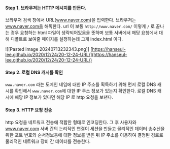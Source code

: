 
#### Step 1. 브라우저는 HTTP 메시지를 만든다. 
브라우저 검색 창에서 URL(www.naver.com)을 입력한다. 
브라우저는 www.naver.com을 해독한다. 
url 이 보통 `http://www.naver.com/` 이렇게 `/` 로 끝나는 경우 요청하는 html  파일이 생략되어있음을 뜻하며 보통 서버에서  해당 요청에서 대해 디폴트로 보여줄 페이지를 설정하는데 그게 index.html 이다. 

![[Pasted image 20240713232343.png]]
[https://hanseul-lee.github.io/2020/12/24/20-12-24-URL/](https://hanseul-lee.github.io/2020/12/24/20-12-24-URL/)


#### Step 2. 로컬 DNS 캐시를 확인
`www.naver.com` 라는 도메인 네임에 대한 IP 주소를 획득하기 위해 먼저 로컬 DNS 캐시를 확인해서 `www.naver.com`에 대한 IP 주소 정보가 있는지 확인한다. 로컬 DNS 캐시에 해당 IP 정보가 있다면 
해당 IP 로 http 요청을 보낸다. 

#### Step 3. HTTP 요청 전송
http 요청을 네트워크 전송에 적합한 형태로 인코딩한다. 그 후 사용자와 www.naver.com 서버 간의
논리적인 연결이 세션을 만들고 물리적인 데이터 송수신을 위한 포트 번호와 순서정보등에 대한 정보를 받은 뒤 IP 주소를 이용하여 결정된 경로로 물리적인 네트워크 장비 간 데이터를 전송한다.  




